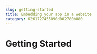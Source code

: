 ```yaml
---
slug: getting-started
title: Embedding your app in a website
category: 6261727455090d002780b880
---
```


# Getting Started
